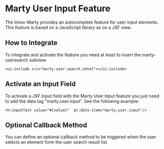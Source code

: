 # Marty User Input Feature

The Imixs-Marty provides an autocomplete feature for user input elements. This feature is based on a JavaScript library as on a JSF view.

## How to Integrate

To integrate and activate the feature you need at least to insert the marty-usersearch subview


	<ui:include src="marty-user-search.xhtml"></ui:include>
											

## Activate an Input Field

To activate a JSF Input field with the Marty User Input feature you just need to add the data tag "marty.user.input". See the following example:

	<h:inputText value="#{value}"  pt:data-item="marty.user.input"/>	

## Optional Callback Method

You can define an optional callback method to be triggered when the user selects an element form the user search result list.

	